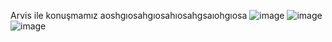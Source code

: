 Arvis ile konuşmamız aoshgıosahgıosahıosahgsaıohgıosa
![image](https://github.com/Naplesbot/arvis-ile-konusmamiz/assets/113859696/69ec2caf-e149-49e4-88c1-afd1f78fbf2f)
![image](https://github.com/Naplesbot/arvis-ile-konusmamiz/assets/113859696/306f2ed7-981e-4b72-9301-653752db7bab)
![image](https://github.com/Naplesbot/arvis-ile-konusmamiz/assets/113859696/c820a948-e2b9-49c8-856e-ec8cd402bc51)

